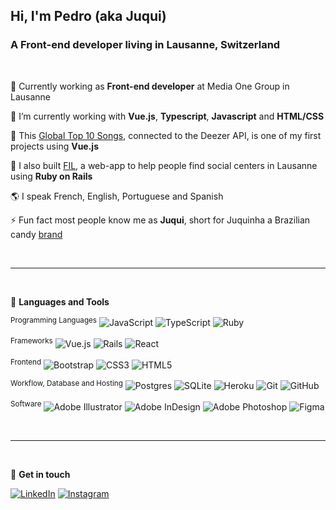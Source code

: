 <h2 align="left">Hi, I'm Pedro (aka Juqui)</h2>
<h3 align="left">A Front-end developer living in Lausanne, Switzerland</h3>

</br>

🤝  Currently working as **Front-end developer** at Media One Group in Lausanne

🌱  I’m currently working with **Vue.js**, **Typescript**, **Javascript** and **HTML/CSS** 

:musical_note: This [Global Top 10 Songs](http://vue-deezer-v2.herokuapp.com), connected to the Deezer API, is one of my first projects using **Vue.js**

🔭  I also built [FIL](https://filausanne.herokuapp.com), a web-app to help people find social centers in Lausanne using **Ruby on Rails**

🌎  I speak French, English, Portuguese and Spanish

⚡  Fun fact most people know me as **Juqui**, short for Juquinha a Brazilian candy [brand](https://vejasp.abril.com.br/wp-content/uploads/2018/07/capa11.jpg)

</br>

____________________________________________________

</br>

:wrench: **Languages and Tools**

<sup>Programming Languages</sup>
![JavaScript](https://img.shields.io/badge/javascript-%23323330.svg?style=flat-square&logo=javascript&logoColor=%23F7DF1E)
![TypeScript](https://img.shields.io/badge/typescript-3178C6.svg?style=flat-square&logo=typescript&logoColor=FFFFFF)
![Ruby](https://img.shields.io/badge/ruby-%23CC342D.svg?style=flat-square&logo=ruby&logoColor=white)

<sup>Frameworks</sup>
![Vue.js](https://img.shields.io/badge/vuejs-%2335495e.svg?style=flat-square&logo=vuedotjs&logoColor=%234FC08D)
![Rails](https://img.shields.io/badge/rails-%23CC0000.svg?style=flat-square&logo=ruby-on-rails&logoColor=white)
![React](https://img.shields.io/badge/react-%2320232a.svg?style=flat-square&logo=react&logoColor=%2361DAFB)

<sup>Frontend</sup>
![Bootstrap](https://img.shields.io/badge/bootstrap-%23563D7C.svg?style=flat-square&logo=bootstrap&logoColor=white)
![CSS3](https://img.shields.io/badge/css3-%231572B6.svg?style=flat-square&logo=css3&logoColor=white)
![HTML5](https://img.shields.io/badge/html5-%23E34F26.svg?style=flat-square&logo=html5&logoColor=white)

<sup>Workflow, Database and Hosting</sup>
![Postgres](https://img.shields.io/badge/postgres-%23316192.svg?style=flat-square&logo=postgresql&logoColor=white)
![SQLite](https://img.shields.io/badge/sqlite-%2307405e.svg?style=flat-square&logo=sqlite&logoColor=white)
![Heroku](https://img.shields.io/badge/heroku-%23430098.svg?style=flat-square&logo=heroku&logoColor=white)
![Git](https://img.shields.io/badge/git-%23F05033.svg?style=flat-square&logo=git&logoColor=white)
![GitHub](https://img.shields.io/badge/github-%23121011.svg?style=flat-square&logo=github&logoColor=white)

<sup>Software</sup>
![Adobe Illustrator](https://img.shields.io/badge/adobe%20illustrator-%23FF9A00.svg?style=flat-square&logo=adobe%20illustrator&logoColor=white)
![Adobe InDesign](https://img.shields.io/badge/Adobe%20InDesign-49021F?style=flat-square&logo=adobeindesign&logoColor=white)
![Adobe Photoshop](https://img.shields.io/badge/adobe%20photoshop-%2331A8FF.svg?style=flat-square&logo=adobe%20photoshop&logoColor=white)
![Figma](https://img.shields.io/badge/figma-%23F24E1E.svg?style=flat-square&logo=figma&logoColor=white)

</br>

________________________________________________________

</br>

:iphone: **Get in touch**

[![LinkedIn](https://img.shields.io/badge/linkedin-%230077B5.svg?style=flat-square&logo=linkedin&logoColor=white)](https://linkedin.com/in/pedroslvieira)
[![Instagram](https://img.shields.io/badge/<pedroslvieira>-%23E4405F.svg?style=flat-square&logo=Instagram&logoColor=white)](https://www.instagram.com/pedroslvieira/)
